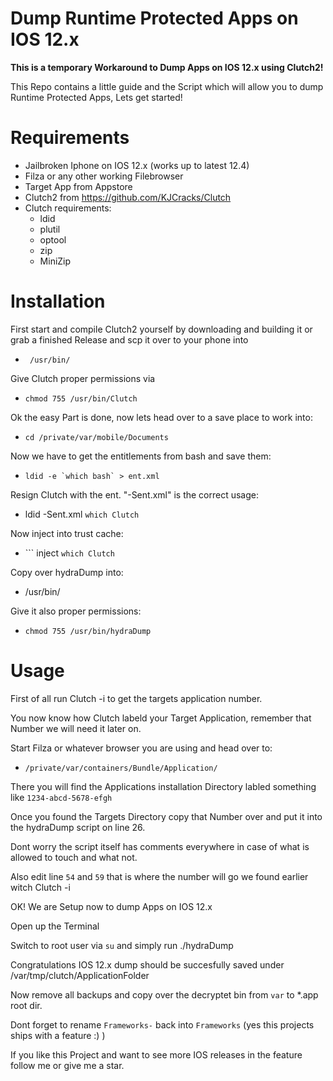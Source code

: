 # Dump Runtime Protected Apps on IOS 12.x

<strong>This is a temporary Workaround to Dump Apps on IOS 12.x using Clutch2!</strong>

This Repo contains a little guide and the Script which will allow you to dump Runtime Protected Apps, Lets get started!

# Requirements

- Jailbroken Iphone on IOS 12.x (works up to latest 12.4)
- Filza or any other working Filebrowser
- Target App from Appstore
- Clutch2 from https://github.com/KJCracks/Clutch
- Clutch requirements:
  - ldid
  - plutil																																						
  - optool																																				
  - zip																																						
  - MiniZip

# Installation

First start and compile Clutch2 yourself by downloading and building it or grab a finished Release and scp it over to your phone into 
- ` /usr/bin/`

Give Clutch proper permissions via 
- `chmod 755 /usr/bin/Clutch`

Ok the easy Part is done, now lets head over to a save place to work into:
- `cd /private/var/mobile/Documents`

Now we have to get the entitlements from bash and save them:
- ``` ldid -e `which bash` > ent.xml ```

Resign Clutch with the ent. "-Sent.xml" is the correct usage:
- ldid -Sent.xml `which Clutch`

Now inject into trust cache:
- ``` inject `which Clutch` 

Copy over hydraDump into:
- /usr/bin/

Give it also proper permissions:
- `chmod 755 /usr/bin/hydraDump`

# Usage

First of all run Clutch -i to get the targets application number.

You now know how Clutch labeld your Target Application, remember that Number we will need it later on.

Start Filza or whatever browser you are using and head over to: 
- `/private/var/containers/Bundle/Application/`

There you will find the Applications installation Directory labled something like `1234-abcd-5678-efgh`

Once you found the Targets Directory copy that Number over and put it into the hydraDump script on line 26.

Dont worry the script itself has comments everywhere in case of what is allowed to touch and what not.

Also edit line `54` and `59` that is where the number will go we found earlier witch Clutch -i

OK! We are Setup now to dump Apps on IOS 12.x

Open up the Terminal

Switch to root user via `su` and simply run ./hydraDump

Congratulations IOS 12.x dump should be succesfully saved under /var/tmp/clutch/ApplicationFolder

Now remove all backups and copy over the decryptet bin from `var` to *.app root dir.

Dont forget to rename `Frameworks-` back into `Frameworks` (yes this projects ships with a feature :) )

If you like this Project and want to see more IOS releases in the feature follow me or give me a star.

